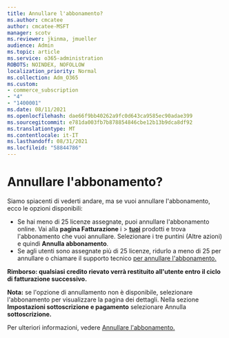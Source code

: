 ```yaml
---
title: Annullare l'abbonamento?
ms.author: cmcatee
author: cmcatee-MSFT
manager: scotv
ms.reviewer: jkinma, jmueller
audience: Admin
ms.topic: article
ms.service: o365-administration
ROBOTS: NOINDEX, NOFOLLOW
localization_priority: Normal
ms.collection: Adm_O365
ms.custom:
- commerce_subscription
- "4"
- "1400001"
ms.date: 08/11/2021
ms.openlocfilehash: dae66f9bb40262a9fc0d643ca9585ec90adae399
ms.sourcegitcommit: e781da003fb7b878854846cbe12b13b9dca8df92
ms.translationtype: MT
ms.contentlocale: it-IT
ms.lasthandoff: 08/31/2021
ms.locfileid: "58844786"
---
```

# <a name="canceling-your-subscription"></a>Annullare l'abbonamento?

Siamo spiacenti di vederti andare, ma se vuoi annullare l'abbonamento, ecco le opzioni disponibili:
  
- Se hai meno di 25 licenze assegnate, puoi annullare l'abbonamento online. Vai alla **pagina Fatturazione** i \> **[tuoi](https://go.microsoft.com/fwlink/p/?linkid=842054)** prodotti e trova l'abbonamento che vuoi annullare. Selezionare i tre puntini (Altre azioni) e quindi **Annulla abbonamento**.
- Se agli utenti sono assegnate più di 25 licenze, ridurlo a meno di 25 per annullare o chiamare il supporto tecnico [per annullare l'abbonamento.](https://docs.microsoft.com/microsoft-365/business-video/get-help-support)
  
**Rimborso: qualsiasi credito rievato verrà restituito all'utente entro il ciclo di fatturazione successivo.**

**Nota:** se l'opzione di annullamento non è disponibile, selezionare l'abbonamento per visualizzare la pagina dei dettagli. Nella sezione **Impostazioni sottoscrizione e pagamento** selezionare Annulla **sottoscrizione.**

Per ulteriori informazioni, vedere [Annullare l'abbonamento.](https://docs.microsoft.com/microsoft-365/commerce/subscriptions/cancel-your-subscription)
